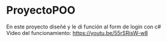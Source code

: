 # ProyectoPOO
En este proyecto diseñé y le di función al form de login con c# 
<br/>
Video del funcionamiento:
https://youtu.be/55rSRisW-w8
